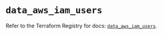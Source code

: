 # `data_aws_iam_users`

Refer to the Terraform Registry for docs: [`data_aws_iam_users`](https://registry.terraform.io/providers/hashicorp/aws/3.76.1/docs/data-sources/iam_users).
